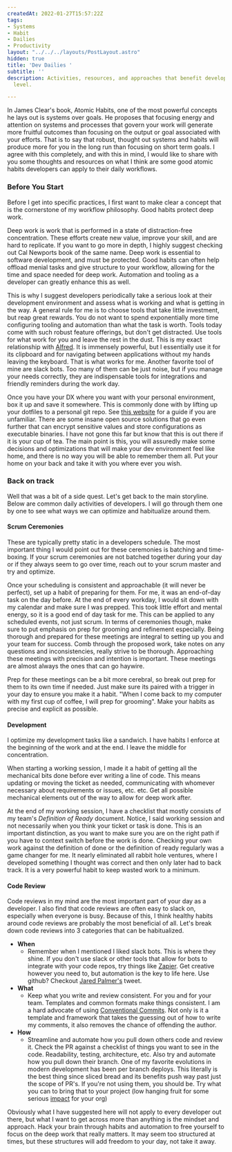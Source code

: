 ```yaml
---
createdAt: 2022-01-27T15:57:22Z
tags:
- Systems
- Habit
- Dailies
- Productivity
layout: "../../../layouts/PostLayout.astro"
hidden: true
title: 'Dev Dailies '
subtitle: ''
description: Activities, resources, and approaches that benefit developers of any
  level.

---
```

In James Clear's book, Atomic Habits,  one of the most powerful concepts he lays out is systems over goals. He proposes that focusing energy and attention on systems and processes that govern your work will generate  more fruitful outcomes than focusing on the output or goal associated with your efforts. That is to say that robust, thought out systems and habits will produce more for you in the long run than focusing on short term goals. I agree with this completely, and with this in mind, I would like to share with you some thoughts and resources on what I think are some good atomic habits developers can apply to their daily workflows.

### Before You Start

Before I get into specific practices, I first want to make clear a concept that is the cornerstone of my workflow philosophy. Good habits protect deep work.

Deep work is work that is performed in a state of distraction-free concentration. These efforts create new value, improve your skill, and are hard to replicate. If you want to go more in depth, I highly suggest checking out Cal Newports book of the same name. Deep work is essential to software development, and must be protected. Good habits can often help offload menial tasks and give structure to your workflow, allowing for the time and space needed for deep work. Automation and tooling as a developer can greatly enhance this as well. 

This is why I suggest developers periodically take a serious look at their development environment and assess what is working and what is getting in the way. A general rule for me is to choose tools that take little investment, but reap great rewards. You do not want to spend exponentially more time configuring tooling and automation than what the task is worth. Tools today come with such robust feature offerings, but don't get distracted. Use tools for what work for you and leave the rest in the dust. This is my exact relationship with [Alfred](https://www.alfredapp.com/ "Alfred"). It is immensely powerful, but I essentially use it for its clipboard and for navigating between applications without my hands leaving the keyboard. That is what works for me. Another favorite tool of mine are slack bots. Too many of them can be just noise, but if you manage your needs correctly, they are indispensable tools for integrations and friendly reminders during the work day.

Once you have your DX where you want with your personal environment, box it up and save it somewhere. This is commonly done with by lifting up your dotfiles to a personal git repo. See [this website](https://dotfiles.github.io/) for a guide if you are unfamiliar. There are some insane open source solutions that go even further  that can encrypt sensitive values and store configurations as executable binaries. I have not gone this far but know that this is out there if it is your cup of tea. The main point is this, you will assuredly make some decisions and optimizations that will make your dev environment feel like home, and there is no way you will be able to remember them all. Put your home on your back and take it with you where ever you wish.

### Back on track

Well that was a bit of a side quest. Let's get back to the main storyline. Below are common daily activities of developers. I will go through them one by one to see what ways we can optimize and habitualize around them.

#### Scrum Ceremonies

These are typically pretty static in a developers schedule. The most important thing I would point out for these ceremonies is batching and time-boxing. If your scrum ceremonies are not batched together during your day or if they always seem to go over time, reach out to your scrum master and try and optimize.

Once your scheduling is consistent and approachable (it will never be perfect), set up a habit of preparing for them. For me, it was an end-of-day task on the day before. At the end of every workday, I would sit down with my calendar and make sure I was prepped. This took little effort and mental energy, so it is a good end of day task for me. This can be applied to any scheduled events, not just scrum. In terms of ceremonies though, make sure to put emphasis on prep for grooming and refinement especially. Being thorough and prepared for these meetings are integral to setting up you and your team for success. Comb through the proposed work, take notes on any questions and inconsistencies, really strive to be thorough. Approaching these meetings with precision and intention is important. These meetings are almost always the ones that can go haywire. 

Prep for these meetings can be a bit more cerebral, so break out prep for them to its own time if needed. Just make sure its paired with a trigger in your day to ensure you make it a habit. "When I come back to my computer with my first cup of coffee, I will prep for grooming". Make your habits as precise and explicit as possible.

#### Development

I optimize my development tasks like a sandwich. I have habits I enforce at the beginning of the work and at the end. I leave the middle for concentration.

When starting a working session, I made it a habit of getting all the mechanical bits done before ever writing a line of code. This means updating or moving the ticket as needed, communicating with whomever necessary about requirements or issues, etc. etc. Get all possible mechanical elements out of the way to allow for deep work after. 

At the end of my working session, I have a checklist that mostly consists of my team's _Definition of Ready_ document. Notice, I said working session and not necessarily when you think your ticket or task is done. This is an important distinction, as you want to make sure you are on the right path if you have to context switch before the work is done. Checking your own work against the definition of done or the definition of ready regularly was a game changer for me. It nearly eliminated all rabbit hole ventures, where I developed something I thought was correct and then only later had to back track. It is a very powerful habit to keep wasted work to a minimum. 

#### Code Review

Code reviews in my mind are the most important part of your day as a developer. I also find that code reviews are often easy to slack on, especially when everyone is busy. Because of this, I think healthy habits around code reviews are probably the most beneficial of all. Let's break down code reviews into 3 categories that can be habitualized.

* **When**
  *  Remember when I mentioned I liked slack bots. This is where they shine. If you don't use slack or other tools that allow for bots to integrate with your code repos, try things like [Zapier](https://zapier.com/). Get creative however you need to, but automation is the key to life here. Use github? Checkout [Jared Palmer's](https://twitter.com/jaredpalmer/status/1486403287867867144) tweet.
* **What**
  * Keep what you write and review consistent. For you and for your team. Templates and common formats make things consistent. I am a hard advocate of using [Conventional Commits](https://www.conventionalcommits.org/en/v1.0.0/). Not only is it a template and framework that takes the guessing out of how to write my comments, it also removes the chance of offending the author. 
* **How**
  * Streamline and automate how you pull down others code and review it. Check the PR against a checklist of things you want to see in the code. Readability, testing, architecture, etc. Also try and automate how you pull down their branch. One of my favorite evolutions in modern development has been per branch deploys. This literally is the best thing since sliced bread and its benefits push way past just the scope of PR's. If you're not using them, you should be. Try what you can to bring that to your project (low hanging fruit for some serious [impact](https://calinennis.dev/musings/the-secrets-of-seniority) for your org)

Obviously what I have suggested here will not apply to every developer out there, but what I want to get across more than anything is the mindset and approach. Hack your brain through habits and automation to free yourself to focus on the deep work that really matters. It may seem too structured at times, but these structures will add freedom to your day, not take it away.
